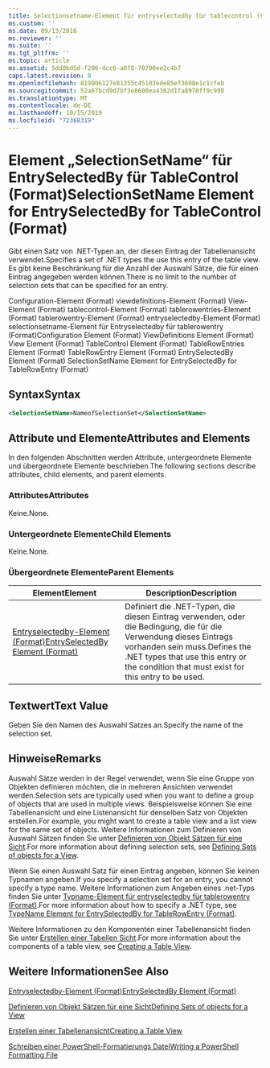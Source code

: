 ```yaml
---
title: Selectionsetname-Element für entryselectedby für tablecontrol (Format) | Microsoft-Dokumentation
ms.custom: ''
ms.date: 09/13/2016
ms.reviewer: ''
ms.suite: ''
ms.tgt_pltfrm: ''
ms.topic: article
ms.assetid: 5dd0bd5d-f206-4cc6-a0f8-70700ee2c4b7
caps.latest.revision: 8
ms.openlocfilehash: 819906127e81355c45103ede85ef3608e1c1cfeb
ms.sourcegitcommit: 52a67bcd9d7bf3e8600ea4302d1fa8970ff9c998
ms.translationtype: MT
ms.contentlocale: de-DE
ms.lasthandoff: 10/15/2019
ms.locfileid: "72368319"
---
```

# <a name="selectionsetname-element-for-entryselectedby-for-tablecontrol-format"></a><span data-ttu-id="d196f-102">Element „SelectionSetName“ für EntrySelectedBy für TableControl (Format)</span><span class="sxs-lookup"><span data-stu-id="d196f-102">SelectionSetName Element for EntrySelectedBy for TableControl (Format)</span></span>

<span data-ttu-id="d196f-103">Gibt einen Satz von .NET-Typen an, der diesen Eintrag der Tabellenansicht verwendet.</span><span class="sxs-lookup"><span data-stu-id="d196f-103">Specifies a set of .NET types the use this entry of the table view.</span></span> <span data-ttu-id="d196f-104">Es gibt keine Beschränkung für die Anzahl der Auswahl Sätze, die für einen Eintrag angegeben werden können.</span><span class="sxs-lookup"><span data-stu-id="d196f-104">There is no limit to the number of selection sets that can be specified for an entry.</span></span>

<span data-ttu-id="d196f-105">Configuration-Element (Format) viewdefinitions-Element (Format) View-Element (Format) tablecontrol-Element (Format) tablerowentries-Element (Format) tablerowentry-Element (Format) entryselectedby-Element (Format) selectionsetname-Element für Entryselectedby für tablerowentry (Format)</span><span class="sxs-lookup"><span data-stu-id="d196f-105">Configuration Element (Format) ViewDefinitions Element (Format) View Element (Format) TableControl Element (Format) TableRowEntries Element (Format) TableRowEntry Element (Format) EntrySelectedBy Element (Format) SelectionSetName Element for EntrySelectedBy for TableRowEntry (Format)</span></span>

## <a name="syntax"></a><span data-ttu-id="d196f-106">Syntax</span><span class="sxs-lookup"><span data-stu-id="d196f-106">Syntax</span></span>

```xml
<SelectionSetName>NameofSelectionSet</SelectionSetName>
```

## <a name="attributes-and-elements"></a><span data-ttu-id="d196f-107">Attribute und Elemente</span><span class="sxs-lookup"><span data-stu-id="d196f-107">Attributes and Elements</span></span>

<span data-ttu-id="d196f-108">In den folgenden Abschnitten werden Attribute, untergeordnete Elemente und übergeordnete Elemente beschrieben.</span><span class="sxs-lookup"><span data-stu-id="d196f-108">The following sections describe attributes, child elements, and parent elements.</span></span>

### <a name="attributes"></a><span data-ttu-id="d196f-109">Attributes</span><span class="sxs-lookup"><span data-stu-id="d196f-109">Attributes</span></span>

<span data-ttu-id="d196f-110">Keine.</span><span class="sxs-lookup"><span data-stu-id="d196f-110">None.</span></span>

### <a name="child-elements"></a><span data-ttu-id="d196f-111">Untergeordnete Elemente</span><span class="sxs-lookup"><span data-stu-id="d196f-111">Child Elements</span></span>

<span data-ttu-id="d196f-112">Keine.</span><span class="sxs-lookup"><span data-stu-id="d196f-112">None.</span></span>

### <a name="parent-elements"></a><span data-ttu-id="d196f-113">Übergeordnete Elemente</span><span class="sxs-lookup"><span data-stu-id="d196f-113">Parent Elements</span></span>

|<span data-ttu-id="d196f-114">Element</span><span class="sxs-lookup"><span data-stu-id="d196f-114">Element</span></span>|<span data-ttu-id="d196f-115">Description</span><span class="sxs-lookup"><span data-stu-id="d196f-115">Description</span></span>|
|-------------|-----------------|
|[<span data-ttu-id="d196f-116">Entryselectedby-Element (Format)</span><span class="sxs-lookup"><span data-stu-id="d196f-116">EntrySelectedBy Element (Format)</span></span>](./entryselectedby-element-for-tablerowentry-for-tablecontrol-format.md)|<span data-ttu-id="d196f-117">Definiert die .NET-Typen, die diesen Eintrag verwenden, oder die Bedingung, die für die Verwendung dieses Eintrags vorhanden sein muss.</span><span class="sxs-lookup"><span data-stu-id="d196f-117">Defines the .NET types that use this entry or the condition that must exist for this entry to be used.</span></span>|

## <a name="text-value"></a><span data-ttu-id="d196f-118">Textwert</span><span class="sxs-lookup"><span data-stu-id="d196f-118">Text Value</span></span>

<span data-ttu-id="d196f-119">Geben Sie den Namen des Auswahl Satzes an.</span><span class="sxs-lookup"><span data-stu-id="d196f-119">Specify the name of the selection set.</span></span>

## <a name="remarks"></a><span data-ttu-id="d196f-120">Hinweise</span><span class="sxs-lookup"><span data-stu-id="d196f-120">Remarks</span></span>

<span data-ttu-id="d196f-121">Auswahl Sätze werden in der Regel verwendet, wenn Sie eine Gruppe von Objekten definieren möchten, die in mehreren Ansichten verwendet werden.</span><span class="sxs-lookup"><span data-stu-id="d196f-121">Selection sets are typically used when you want to define a group of objects that are used in multiple views.</span></span> <span data-ttu-id="d196f-122">Beispielsweise können Sie eine Tabellenansicht und eine Listenansicht für denselben Satz von Objekten erstellen.</span><span class="sxs-lookup"><span data-stu-id="d196f-122">For example, you might want to create a table view and a list view for the same set of objects.</span></span> <span data-ttu-id="d196f-123">Weitere Informationen zum Definieren von Auswahl Sätzen finden Sie unter [Definieren von Objekt Sätzen für eine Sicht](./defining-selection-sets.md).</span><span class="sxs-lookup"><span data-stu-id="d196f-123">For more information about defining selection sets, see [Defining Sets of objects for a View](./defining-selection-sets.md).</span></span>

<span data-ttu-id="d196f-124">Wenn Sie einen Auswahl Satz für einen Eintrag angeben, können Sie keinen Typnamen angeben.</span><span class="sxs-lookup"><span data-stu-id="d196f-124">If you specify a selection set for an entry, you cannot specify a type name.</span></span> <span data-ttu-id="d196f-125">Weitere Informationen zum Angeben eines .net-Typs finden Sie unter [Typname-Element für entryselectedby für tablerowentry (Format)](./typename-element-for-entryselectedby-for-tablecontrol-format.md).</span><span class="sxs-lookup"><span data-stu-id="d196f-125">For more information about how to specify a .NET type, see [TypeName Element for EntrySelectedBy for TableRowEntry (Format)](./typename-element-for-entryselectedby-for-tablecontrol-format.md).</span></span>

<span data-ttu-id="d196f-126">Weitere Informationen zu den Komponenten einer Tabellenansicht finden Sie unter [Erstellen einer Tabellen Sicht](./creating-a-table-view.md).</span><span class="sxs-lookup"><span data-stu-id="d196f-126">For more information about the components of a table view, see [Creating a Table View](./creating-a-table-view.md).</span></span>

## <a name="see-also"></a><span data-ttu-id="d196f-127">Weitere Informationen</span><span class="sxs-lookup"><span data-stu-id="d196f-127">See Also</span></span>

[<span data-ttu-id="d196f-128">Entryselectedby-Element (Format)</span><span class="sxs-lookup"><span data-stu-id="d196f-128">EntrySelectedBy Element (Format)</span></span>](./entryselectedby-element-for-tablerowentry-for-tablecontrol-format.md)

[<span data-ttu-id="d196f-129">Definieren von Objekt Sätzen für eine Sicht</span><span class="sxs-lookup"><span data-stu-id="d196f-129">Defining Sets of objects for a View</span></span>](./defining-selection-sets.md)

[<span data-ttu-id="d196f-130">Erstellen einer Tabellenansicht</span><span class="sxs-lookup"><span data-stu-id="d196f-130">Creating a Table View</span></span>](./creating-a-table-view.md)

[<span data-ttu-id="d196f-131">Schreiben einer PowerShell-Formatierungs Datei</span><span class="sxs-lookup"><span data-stu-id="d196f-131">Writing a PowerShell Formatting File</span></span>](./writing-a-powershell-formatting-file.md)

